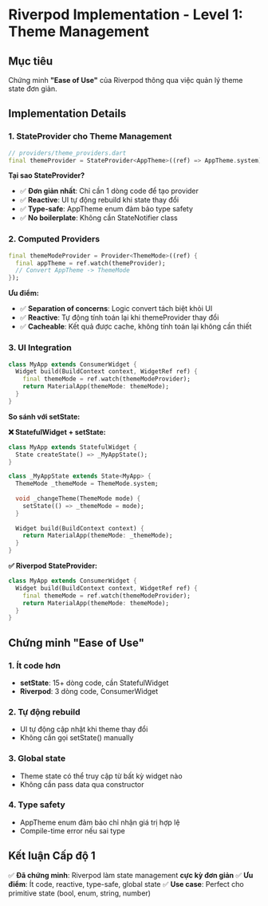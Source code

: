 # Riverpod Implementation - Level 1: Theme Management

## Mục tiêu
Chứng minh **"Ease of Use"** của Riverpod thông qua việc quản lý theme state đơn giản.

## Implementation Details

### 1. StateProvider cho Theme Management
```dart
// providers/theme_providers.dart
final themeProvider = StateProvider<AppTheme>((ref) => AppTheme.system);
```

**Tại sao StateProvider?**
- ✅ **Đơn giản nhất**: Chỉ cần 1 dòng code để tạo provider
- ✅ **Reactive**: UI tự động rebuild khi state thay đổi
- ✅ **Type-safe**: AppTheme enum đảm bảo type safety
- ✅ **No boilerplate**: Không cần StateNotifier class

### 2. Computed Providers
```dart
final themeModeProvider = Provider<ThemeMode>((ref) {
  final appTheme = ref.watch(themeProvider);
  // Convert AppTheme -> ThemeMode
});
```

**Ưu điểm:**
- ✅ **Separation of concerns**: Logic convert tách biệt khỏi UI
- ✅ **Reactive**: Tự động tính toán lại khi themeProvider thay đổi
- ✅ **Cacheable**: Kết quả được cache, không tính toán lại không cần thiết

### 3. UI Integration
```dart
class MyApp extends ConsumerWidget {
  Widget build(BuildContext context, WidgetRef ref) {
    final themeMode = ref.watch(themeModeProvider);
    return MaterialApp(themeMode: themeMode);
  }
}
```

**So sánh với setState:**

**❌ StatefulWidget + setState:**
```dart
class MyApp extends StatefulWidget {
  State createState() => _MyAppState();
}

class _MyAppState extends State<MyApp> {
  ThemeMode _themeMode = ThemeMode.system;
  
  void _changeTheme(ThemeMode mode) {
    setState(() => _themeMode = mode);
  }
  
  Widget build(BuildContext context) {
    return MaterialApp(themeMode: _themeMode);
  }
}
```

**✅ Riverpod StateProvider:**
```dart
class MyApp extends ConsumerWidget {
  Widget build(BuildContext context, WidgetRef ref) {
    final themeMode = ref.watch(themeModeProvider);
    return MaterialApp(themeMode: themeMode);
  }
}
```

## Chứng minh "Ease of Use"

### 1. Ít code hơn
- **setState**: 15+ dòng code, cần StatefulWidget
- **Riverpod**: 3 dòng code, ConsumerWidget

### 2. Tự động rebuild
- UI tự động cập nhật khi theme thay đổi
- Không cần gọi setState() manually

### 3. Global state
- Theme state có thể truy cập từ bất kỳ widget nào
- Không cần pass data qua constructor

### 4. Type safety
- AppTheme enum đảm bảo chỉ nhận giá trị hợp lệ
- Compile-time error nếu sai type

## Kết luận Cấp độ 1
✅ **Đã chứng minh**: Riverpod làm state management **cực kỳ đơn giản**
✅ **Ưu điểm**: Ít code, reactive, type-safe, global state
✅ **Use case**: Perfect cho primitive state (bool, enum, string, number)